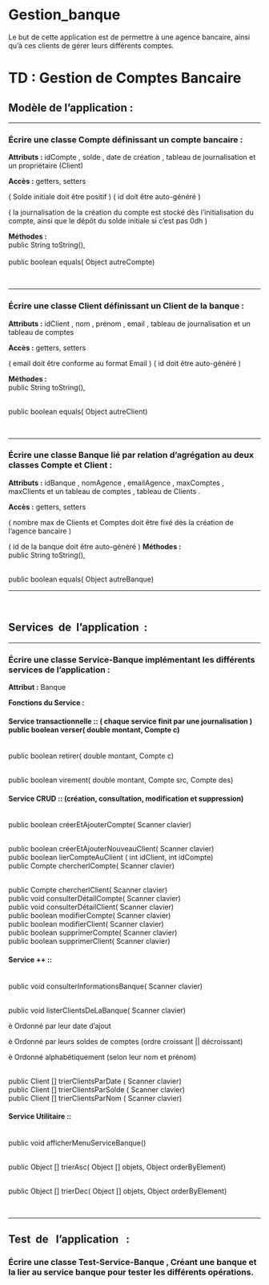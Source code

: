 # Gestion_banque

Le but de cette application est de permettre à une agence bancaire, ainsi qu’à ces clients de
gérer leurs différents comptes.

# TD : Gestion de Comptes Bancaire

## **Modèle de l’application :**

<hr/>

### Écrire une classe Compte définissant un compte bancaire :

**Attributs :** idCompte , solde , date de création , tableau de journalisation et un propriétaire (Client)

**Accès :** getters, setters

( Solde initiale doit être positif ) ( id doit être auto-généré )

( la journalisation de la création du compte est stocké dès l’initialisation du compte, ainsi que le dépôt du solde initiale si c’est pas 0dh )

**Méthodes :**
<br />public String toString(),<br />
<br />public boolean equals( Object autreCompte)

<br />
<hr/>

### Écrire une classe Client définissant un Client de la banque :

**Attributs :** idClient , nom , prénom , email , tableau de journalisation et un tableau de comptes

**Accès :** getters, setters

( email doit être conforme au format Email ) ( id doit être auto-généré )

**Méthodes :** <br />public String toString(),

<br />public boolean equals( Object autreClient)

<br />
<hr/>

### Écrire une classe Banque lié par relation d’agrégation au deux classes Compte et Client :

**Attributs :** idBanque , nomAgence , emailAgence , maxComptes , maxClients et un tableau de comptes , tableau de Clients .

**Accès :** getters, setters

( nombre max de Clients et Comptes doit être fixé dès la création de l’agence bancaire )

( id de la banque doit être auto-généré ) **Méthodes :** <br />public String toString(),

<br />public boolean equals( Object autreBanque)
<br />

<hr/>
<br />

## **Services  de  l’application  :**

<hr/>

### Écrire une classe Service-Banque implémentant les différents services de l’application :

**Attribut :** Banque

**Fonctions du Service :**

#### Service transactionnelle :: ( chaque service finit par une journalisation ) <br />public boolean verser( double montant, Compte c)

<br />public boolean retirer( double montant, Compte c)

<br />public boolean virement( double montant, Compte src, Compte des)

#### Service CRUD :: (création, consultation, modification et suppression)

<br />public boolean créerEtAjouterCompte( Scanner clavier)

<br />public boolean créerEtAjouterNouveauClient( Scanner clavier) <br />public boolean lierCompteAuClient ( int idClient, int idCompte) <br />public Compte chercherlCompte( Scanner clavier)

<br />public Compte chercherlClient( Scanner clavier) <br />public void consulterDétailCompte( Scanner clavier) <br />public void consulterDétailClient( Scanner clavier) <br />public boolean modifierCompte( Scanner clavier) <br />public boolean modifierClient( Scanner clavier) <br />public boolean supprimerCompte( Scanner clavier) <br />public boolean supprimerClient( Scanner clavier)

#### Service ++ ::

<br />public void consulterInformationsBanque( Scanner clavier)

<br />public void listerClientsDeLaBanque( Scanner clavier)

è Ordonné par leur date d’ajout

è Ordonné par leurs soldes de comptes (ordre croissant || décroissant)

è Ordonné alphabétiquement (selon leur nom et prénom)

<br />public Client [] trierClientsParDate ( Scanner clavier) <br />public Client [] trierClientsParSolde ( Scanner clavier) <br />public Client [] trierClientsParNom ( Scanner clavier)

#### Service Utilitaire ::

<br />public void afficherMenuServiceBanque()

<br />public Object [] trierAsc( Object [] objets, Object orderByElement)

<br />public Object [] trierDec( Object [] objets, Object orderByElement)

<br />
<hr/>

## **Test  de   l’application   :**

### Écrire une classe Test-Service-Banque , Créant une banque et la lier au service banque pour tester les différents opérations.
